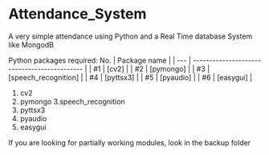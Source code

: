 # Attendance_System
A very simple attendance using Python and a Real Time database System like MongodB


Python packages required:
 No. | Package name                                |
| --- | -------------------------------------------- |
| #1  | [cv2] |
| #2  | [pymongo] |
| #3  | [speech_recognition]          |
| #4  | [pyttsx3]         |
| #5  | [pyaudio]          |
| #6  | [easygui]          |
1. cv2
2. pymongo
3.speech_recognition
4. pyttsx3
5. pyaudio
6. easygui

If you are looking for partially working modules, look in the backup folder
